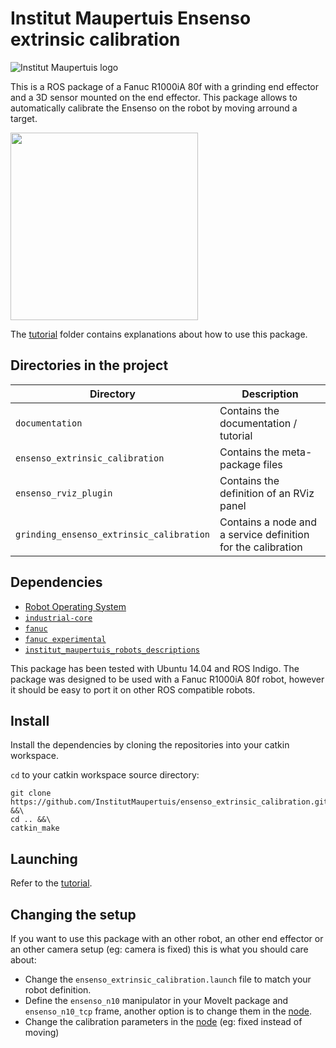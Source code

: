 # Institut Maupertuis Ensenso extrinsic calibration

![Institut Maupertuis logo](https://avatars1.githubusercontent.com/u/12760694?v=3&s=200)

This is a ROS package of a Fanuc R1000iA 80f with a grinding end effector and a 3D sensor mounted on the end effector.
This package allows to automatically calibrate the Ensenso on the robot by moving arround a target.

<img src="https://raw.githubusercontent.com/InstitutMaupertuis/ensenso_extrinsic_calibration/indigo-devel/documentation/01.png" align="center" height="300">

The [tutorial](documentation/tutorial.md) folder contains explanations about how to use this package.

Directories in the project
--------------------------

| Directory  | Description
------------ | -----------
`documentation` | Contains the documentation / tutorial
`ensenso_extrinsic_calibration` |  Contains the meta-package files
`ensenso_rviz_plugin` | Contains the definition of an RViz panel
`grinding_ensenso_extrinsic_calibration` | Contains a node and a service definition for the calibration

Dependencies
------------
- [Robot Operating System](http://wiki.ros.org/ROS/Installation)
- [`industrial-core`](https://github.com/ros-industrial/industrial_core)
- [`fanuc`](https://github.com/ros-industrial/fanuc)
- [`fanuc experimental`](https://github.com/ros-industrial/fanuc_experimental)
- [`institut_maupertuis_robots_descriptions`](https://github.com/InstitutMaupertuis/institut_maupertuis_robots_descriptions)

This package has been tested with Ubuntu 14.04 and ROS Indigo.
The package was designed to be used with a Fanuc R1000iA 80f robot, however it should be easy to port it on other ROS compatible robots.

Install
-------
Install the dependencies by cloning the repositories into your catkin workspace.

`cd` to your catkin workspace source directory:
```
git clone https://github.com/InstitutMaupertuis/ensenso_extrinsic_calibration.git &&\
cd .. &&\
catkin_make
```

Launching
---------
Refer to the [tutorial](documentation/tutorial.md).

Changing the setup
------------------
If you want to use this package with an other robot, an other end effector or an other camera setup (eg: camera is fixed) this is what you should care about:

- Change the `ensenso_extrinsic_calibration.launch` file to match your robot definition.
- Define the `ensenso_n10` manipulator in your MoveIt package and `ensenso_n10_tcp` frame, another option is to change them in the [node](https://github.com/InstitutMaupertuis/ensenso_extrinsic_calibration/blob/indigo-devel/grinding_ensenso_extrinsic_calibration/src/ensenso_extrinsic_calibration.cpp#L26-L31).
- Change the calibration parameters in the [node](https://github.com/InstitutMaupertuis/ensenso_extrinsic_calibration/blob/indigo-devel/grinding_ensenso_extrinsic_calibration/src/ensenso_extrinsic_calibration.cpp#L303) (eg: fixed instead of moving)

